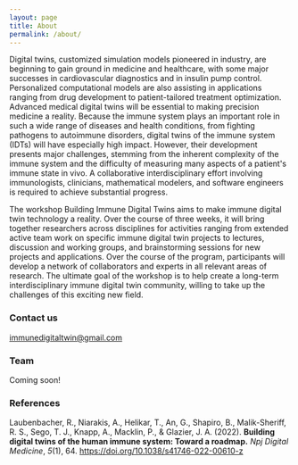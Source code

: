```yaml
---
layout: page
title: About
permalink: /about/
---
```


Digital twins, customized simulation models pioneered in industry, are beginning to gain ground in medicine and healthcare, with some major successes in cardiovascular diagnostics and in insulin pump control. Personalized computational models are also assisting in applications ranging from drug development to patient-tailored treatment optimization. Advanced medical digital twins will be essential to making precision medicine a reality. Because the immune system plays an important role in such a wide range of diseases and health conditions, from fighting pathogens to autoimmune disorders, digital twins of the immune system (IDTs) will have especially high impact. However, their development presents major challenges, stemming from the inherent complexity of the immune system and the difficulty of measuring many aspects of a patient's immune state in vivo. A collaborative interdisciplinary effort involving immunologists, clinicians, mathematical modelers, and software engineers is required to achieve substantial progress.

The workshop Building Immune Digital Twins aims to make immune digital twin technology a reality. Over the course of three weeks, it will bring together researchers across disciplines for activities ranging from extended active team work on specific immune digital twin projects to lectures, discussion and working groups, and brainstorming sessions for new projects and applications. Over the course of the program, participants will develop a network of collaborators and experts in all relevant areas of research. The ultimate goal of the workshop is to help create a long-term interdisciplinary immune digital twin community, willing to take up the challenges of this exciting new field.

### Contact us

[immunedigitaltwin\@gmail.com](mailto:immunedigitaltwin@gmail.com)

### Team

Coming soon!

### References

Laubenbacher, R., Niarakis, A., Helikar, T., An, G., Shapiro, B., Malik-Sheriff, R. S., Sego, T. J., Knapp, A., Macklin, P., & Glazier, J. A. (2022). **Building digital twins of the human immune system: Toward a roadmap.** *Npj Digital Medicine*, *5*(1), 64. <https://doi.org/10.1038/s41746-022-00610-z>
